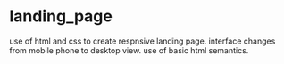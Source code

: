 # landing_page
use of html and css to create respnsive landing page.
interface changes from mobile phone to desktop view.
use of basic html semantics.
